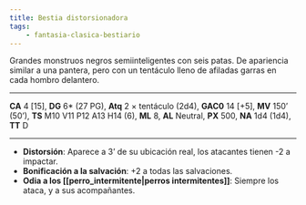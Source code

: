 ```yaml
---
title: Bestia distorsionadora
tags:
    - fantasia-clasica-bestiario
---
```

Grandes monstruos negros semiinteligentes con seis patas. De apariencia similar a una pantera, pero con un tentáculo lleno de afiladas garras en cada hombro delantero.
___
**CA** 4 [15], **DG** 6\* (27 PG), **Atq** 2 × tentáculo (2d4), **GAC0** 14 [+5], **MV** 150’ (50’), **TS** M10 V11 P12 A13 H14 (6), **ML** 8, **AL** Neutral, **PX** 500, **NA** 1d4 (1d4), **TT** D
___

- **Distorsión**: Aparece a 3’ de su ubicación real, los atacantes tienen -2 a impactar.
- **Bonificación a la salvación**: +2 a todas las salvaciones.
- **Odia a los [[perro_intermitente|perros intermitentes]]**: Siempre los ataca, y a sus acompañantes.

